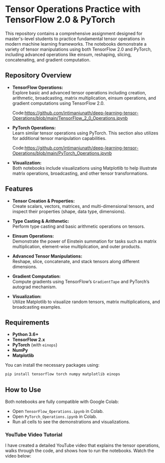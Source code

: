 # Tensor Operations Practice with TensorFlow 2.0 & PyTorch

This repository contains a comprehensive assignment designed for master's-level students to practice fundamental tensor operations in modern machine learning frameworks. The notebooks demonstrate a variety of tensor manipulations using both TensorFlow 2.0 and PyTorch, including advanced operations like einsum, reshaping, slicing, concatenating, and gradient computation.

## Repository Overview

- **TensorFlow Operations:**  
  Explore basic and advanced tensor operations including creation, arithmetic, broadcasting, matrix multiplication, einsum operations, and gradient computations using TensorFlow 2.0.

  Code:https://github.com/intimanjunath/deep-learning-tensor-Operations/blob/main/TensorFlow_2_0_Operations.ipynb
  
- **PyTorch Operations:**  
  Learn similar tensor operations using PyTorch. This section also utilizes for additional tensor manipulation capabilities.

  Code:https://github.com/intimanjunath/deep-learning-tensor-Operations/blob/main/PyTorch_Operations.ipynb

- **Visualization:**  
  Both notebooks include visualizations using Matplotlib to help illustrate matrix operations, broadcasting, and other tensor transformations.

## Features

- **Tensor Creation & Properties:**  
  Create scalars, vectors, matrices, and multi-dimensional tensors, and inspect their properties (shape, data type, dimensions).

- **Type Casting & Arithmetic:**  
  Perform type casting and basic arithmetic operations on tensors.

- **Einsum Operations:**  
  Demonstrate the power of Einstein summation for tasks such as matrix multiplication, element-wise multiplication, and outer products.

- **Advanced Tensor Manipulations:**  
  Reshape, slice, concatenate, and stack tensors along different dimensions.

- **Gradient Computation:**  
  Compute gradients using TensorFlow’s `GradientTape` and PyTorch’s autograd mechanism.

- **Visualization:**  
  Utilize Matplotlib to visualize random tensors, matrix multiplications, and broadcasting examples.

## Requirements

- **Python 3.6+**
- **TensorFlow 2.x**
- **PyTorch** (with `einops`)
- **NumPy**
- **Matplotlib**

You can install the necessary packages using:

```bash
pip install tensorflow torch numpy matplotlib einops
```

## How to Use
Both notebooks are fully compatible with Google Colab:

- Open `TensorFlow_Operations.ipynb` in Colab.
- Open `PyTorch_Operations.ipynb` in Colab.
- Run all cells to see the demonstrations and visualizations.

### YouTube Video Tutorial
I have created a detailed YouTube video that explains the tensor operations, walks through the code, and shows how to run the notebooks. Watch the video below: 
